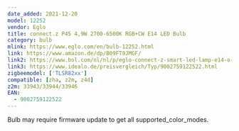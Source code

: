 ```yaml
---
date_added: 2021-12-20
model: 12252
vendor: Eglo
title: connect.z P45 4,9W 2700-6500K RGB+CW E14 LED Bulb 
category: bulb
mlink: https://www.eglo.com/en/bulb-12252.html
link: https://www.amazon.de/dp/B09FT9JMGF/
link2: https://www.bol.com/nl/nl/p/eglo-connect-z-smart-led-lamp-e14-o-4-5-cm-instelbaar-rgb-wit-licht-dimbaar-zigbee/9300000120697284/
link3: https://www.idealo.de/preisvergleich/Typ/9002759122522.html
zigbeemodel: ['TLSR82xx']
compatible: [zha, z2m, z4d]
z2m: 33943/33944/33946
EAN: 
  - 9002759122522
---
```

Bulb may require firmware update to get all supported_color_modes. 

